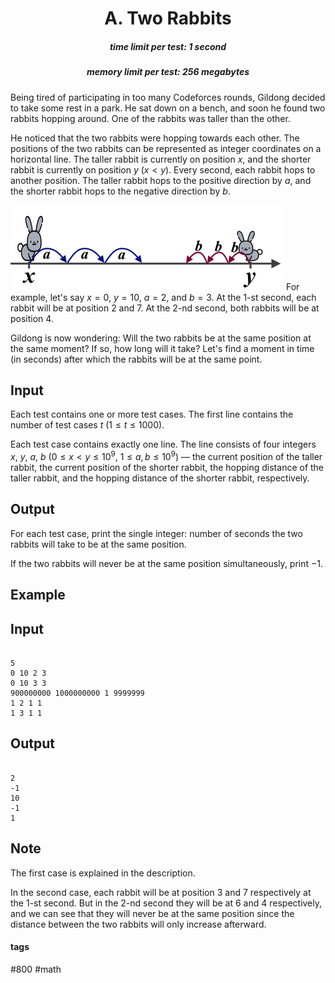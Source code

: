 <h1 style='text-align: center;'> A. Two Rabbits</h1>

<h5 style='text-align: center;'>time limit per test: 1 second</h5>
<h5 style='text-align: center;'>memory limit per test: 256 megabytes</h5>

Being tired of participating in too many Codeforces rounds, Gildong decided to take some rest in a park. He sat down on a bench, and soon he found two rabbits hopping around. One of the rabbits was taller than the other.

He noticed that the two rabbits were hopping towards each other. The positions of the two rabbits can be represented as integer coordinates on a horizontal line. The taller rabbit is currently on position $x$, and the shorter rabbit is currently on position $y$ ($x \lt y$). Every second, each rabbit hops to another position. The taller rabbit hops to the positive direction by $a$, and the shorter rabbit hops to the negative direction by $b$.

 ![](images/0a6075523e8ead24cc97e80d8bf30cd8a151f9b0.png) For example, let's say $x=0$, $y=10$, $a=2$, and $b=3$. At the $1$-st second, each rabbit will be at position $2$ and $7$. At the $2$-nd second, both rabbits will be at position $4$.

Gildong is now wondering: Will the two rabbits be at the same position at the same moment? If so, how long will it take? Let's find a moment in time (in seconds) after which the rabbits will be at the same point.

## Input

Each test contains one or more test cases. The first line contains the number of test cases $t$ ($1 \le t \le 1000$).

Each test case contains exactly one line. The line consists of four integers $x$, $y$, $a$, $b$ ($0 \le x \lt y \le 10^9$, $1 \le a,b \le 10^9$) — the current position of the taller rabbit, the current position of the shorter rabbit, the hopping distance of the taller rabbit, and the hopping distance of the shorter rabbit, respectively.

## Output

For each test case, print the single integer: number of seconds the two rabbits will take to be at the same position.

If the two rabbits will never be at the same position simultaneously, print $-1$.

## Example

## Input


```

5
0 10 2 3
0 10 3 3
900000000 1000000000 1 9999999
1 2 1 1
1 3 1 1

```
## Output


```

2
-1
10
-1
1

```
## Note

The first case is explained in the description.

In the second case, each rabbit will be at position $3$ and $7$ respectively at the $1$-st second. But in the $2$-nd second they will be at $6$ and $4$ respectively, and we can see that they will never be at the same position since the distance between the two rabbits will only increase afterward.



#### tags 

#800 #math 